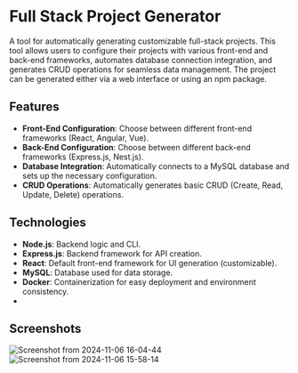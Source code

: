 # Full Stack Project Generator

A tool for automatically generating customizable full-stack projects. This tool allows users to configure their projects with various front-end and back-end frameworks, automates database connection integration, and generates CRUD operations for seamless data management. The project can be generated either via a web interface or using an npm package.

## Features

- **Front-End Configuration**: Choose between different front-end frameworks (React, Angular, Vue).
- **Back-End Configuration**: Choose between different back-end frameworks (Express.js, Nest.js).
- **Database Integration**: Automatically connects to a MySQL database and sets up the necessary configuration.
- **CRUD Operations**: Automatically generates basic CRUD (Create, Read, Update, Delete) operations.

## Technologies

- **Node.js**: Backend logic and CLI.
- **Express.js**: Backend framework for API creation.
- **React**: Default front-end framework for UI generation (customizable).
- **MySQL**: Database used for data storage.
- **Docker**: Containerization for easy deployment and environment consistency.
- 
## Screenshots

![Screenshot from 2024-11-06 16-04-44](https://github.com/user-attachments/assets/06e4e882-4956-4f53-b79c-66aeeac586a1)
![Screenshot from 2024-11-06 15-58-14](https://github.com/user-attachments/assets/73be57e1-74b9-46f2-83b4-f9fb64318dde)
